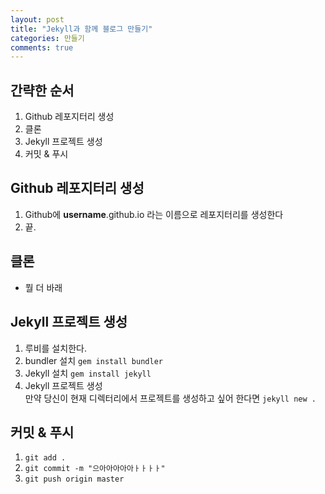```yaml
---
layout: post
title: "Jekyll과 함께 블로그 만들기"
categories: 만들기
comments: true
---
```


## 간략한 순서
1. Github 레포지터리 생성
2. 클론
3. Jekyll 프로젝트 생성
4. 커밋 & 푸시

## Github 레포지터리 생성
1. Github에 __username__.github.io 라는 이름으로 레포지터리를 생성한다
2. 끝.

## 클론
* 뭘 더 바래

## Jekyll 프로젝트 생성
1. 루비를 설치한다.
2. bundler 설치 ```gem install bundler```
3. Jekyll 설치 ```gem install jekyll```
4. Jekyll 프로젝트 생성  
만약 당신이 현재 디렉터리에서 프로젝트를 생성하고 싶어 한다면 ```jekyll new .```

## 커밋 & 푸시
1. ```git add .```
2. ```git commit -m "으아아아아아ㅏㅏㅏㅏ"```
3. ```git push origin master```